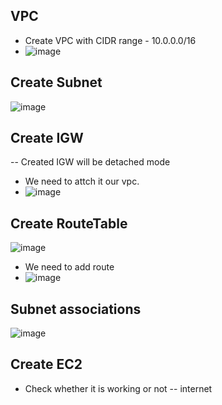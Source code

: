 VPC
--
- Create VPC with CIDR range - 10.0.0.0/16
- ![image](https://github.com/pavankumar0077/Aws-Devops/assets/40380941/863a91fb-e014-45b2-bb03-7ce17d645035)

## Create Subnet
![image](https://github.com/pavankumar0077/Aws-Devops/assets/40380941/7a6f48f4-0bc3-47aa-bfb3-3a78e1d784de)

## Create IGW
-- Created IGW will be detached mode
- We need to attch it our vpc.
- ![image](https://github.com/pavankumar0077/Aws-Devops/assets/40380941/00cec62e-76f6-4c64-b11a-8fd997f2a8df)

## Create RouteTable
![image](https://github.com/pavankumar0077/Aws-Devops/assets/40380941/9344fc0d-91bf-434f-ad67-f76a25fd1980)
- We need to add route
- ![image](https://github.com/pavankumar0077/Aws-Devops/assets/40380941/31ad1900-fceb-42e4-9534-42377f1b4d5f)

## Subnet associations
![image](https://github.com/pavankumar0077/Aws-Devops/assets/40380941/2cd6d565-5075-4aa9-ad21-5fd399db1d61)

## Create EC2   
- Check whether it is working or not -- internet
